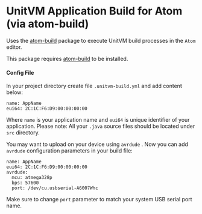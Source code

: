 # UnitVM Application Build for Atom (via atom-build)

Uses the [atom-build](https://github.com/noseglid/atom-build) package to execute
UnitVM build processes in the `Atom` editor.

This package requires [atom-build](https://github.com/noseglid/atom-build) to be installed.

#### Config File

In your project directory create file `.unitvm-build.yml` and add content below:

    name: AppName
    eui64: 2C:1C:F6:D9:00:00:00:00

Where `name` is your application name and `eui64` is unique identifier of your application. 
Please note: All your `.java` source files should be located under `src` directory.

You may want to upload on your device using `avrdude` . Now you can add `avrdude` configuration parameters in your build file:

    name: AppName
    eui64: 2C:1C:F6:D9:00:00:00:00
    avrdude:
      mcu: atmega328p
      bps: 57600
      port: /dev/cu.usbserial-A6007Whc

Make sure to change `port` parameter to match your system USB serial port name.

